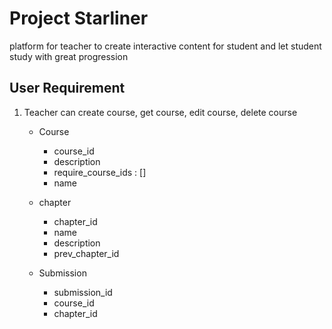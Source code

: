 # Project Starliner

platform for teacher to create interactive content for student and let student study with great progression

## User Requirement
1. Teacher can create course, get course, edit course, delete course

    - Course
        - course_id
        - description
        - require_course_ids : []
        - name

    - chapter
        - chapter_id
        - name
        - description
        - prev_chapter_id

    - Submission
        - submission_id
        - course_id
        - chapter_id

